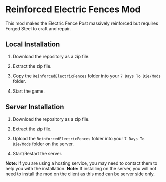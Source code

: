 # Reinforced Electric Fences Mod

This mod makes the Electric Fence Post massively reinforced but requires Forged Steel to craft and repair.

## Local Installation

1. Download the repository as a zip file.

2. Extract the zip file.

3. Copy the `ReinforcedElectricFences` folder into your `7 Days To Die/Mods` folder.

4. Start the game.

## Server Installation

1. Download the repository as a zip file.

2. Extract the zip file.

3. Upload the `ReinforcedElectricFences` folder into your `7 Days To Die/Mods` folder on the server.

4. Start/Restart the server.

**Note:** If you are using a hosting service, you may need to contact them to help you with the installation.
**Note:** If installing on the server, you will not need to install the mod on the client as this mod can be server side only.